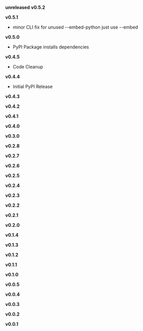 **unreleased**
**v0.5.2**

**v0.5.1**
- minor CLI fix for unused --embed-python just use --embed

**v0.5.0**
- PyPI Package installs dependencies

**v0.4.5**
- Code Cleanup

**v0.4.4**
- Initial PyPI Release

**v0.4.3**

**v0.4.2**

**v0.4.1**

**v0.4.0**

**v0.3.0**

**v0.2.8**

**v0.2.7**

**v0.2.6**

**v0.2.5**

**v0.2.4**

**v0.2.3**

**v0.2.2**

**v0.2.1**

**v0.2.0**

**v0.1.4**

**v0.1.3**

**v0.1.2**

**v0.1.1**

**v0.1.0**

**v0.0.5**

**v0.0.4**

**v0.0.3**

**v0.0.2**

**v0.0.1**

